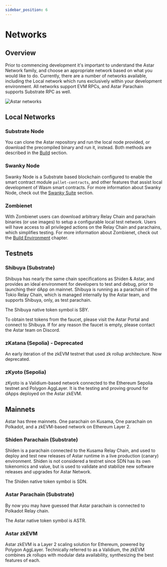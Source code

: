```yaml
---
sidebar_position: 6
---
```


# Networks
## Overview

Prior to commencing development it's important to understand the Astar Network family, and choose an appropriate network based on what you would like to do. Currently, there are a number of networks available, including the Local network which runs exclusively within your development environment. All networks support EVM RPCs, and Astar Parachain supports Substrate RPC as well.

![Astar networks](img/fig4.jpg)

## Local Networks

### Substrate Node
You can clone the Astar repository and run the local node provided, or download the precompiled binary and run it, instead. Both methods are described in the [Build](/docs/build) section.

### Swanky Node

Swanky Node is a Substrate based blockchain configured to enable the smart contract module `pallet-contracts`, and other features that assist local development of Wasm smart contracts.
For more information about Swanky Node, check out the [Swanky Suite](https://docs.astar.network/docs/build/wasm/swanky-suite/) section.

### Zombienet

With Zombienet users can download arbitrary Relay Chain and parachain binaries (or use images) to setup a configurable local test network. Users will have access to all privileged actions on the Relay Chain and parachains, which simplifies testing. For more information about Zombienet, check out the [Build Environment](https://docs.astar.network/docs/build/environment/zombienet-testing) chapter.

## Testnets

### Shibuya (Substrate)

Shibuya has nearly the same chain specifications as Shiden & Astar, and provides an ideal environment for developers to test and debug, prior to launching their dApp on mainnet.
Shibuya is running as a parachain of the Tokio Relay Chain, which is managed internally by the Astar team, and supports Shibuya, only, as test parachain.

The Shibuya native token symbol is SBY.

To obtain test tokens from the faucet, please visit the Astar Portal and connect to Shibuya. If for any reason the faucet is empty, please contact the Astar team on Discord.

### zKatana (Sepolia) - Deprecated

An early iteration of the zkEVM testnet that used zk rollup architecture. Now deprecated.

### zKyoto (Sepolia)

zKyoto is a Validium-based network connected to the Ethereum Sepolia testnet and Polygon AggLayer. It is the testing and proving ground for dApps deployed on the Astar zkEVM.

## Mainnets

Astar has three mainnets. One parachain on Kusama, One parachain on Polkadot, and a zkEVM-based network on Ethereum Layer 2.

### Shiden Parachain (Substrate)

Shiden is a parachain connected to the Kusama Relay Chain, and used to deploy and test new releases of Astar runtime in a live production (canary) environment. Shiden is not considered a testnet since SDN has its own tokenomics and value, but is used to validate and stabilize new software releases and upgrades for Astar Network.

The Shiden native token symbol is SDN.

### Astar Parachain (Substrate)

By now you may have guessed that Astar parachain is connected to Polkadot Relay chain.

The Astar native token symbol is ASTR.

### Astar zkEVM

Astar zkEVM is a Layer 2 scaling solution for Ethereum, powered by Polygon AggLayer. Technically referred to as a Validium, the zkEVM combines zk rollups with modular data availability, synthesizing the best features of each.

